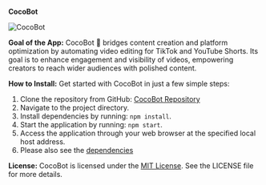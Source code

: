 **CocoBot**

![CocoBot](https://github.com/LeoKiefner/CocoBot-Automatic-Editing-Video-App/assets/147720183/dfeaec5f-c6bc-40e2-bb9c-698edc9db486)

**Goal of the App:**
CocoBot 🤖 bridges content creation and platform optimization by automating video editing for TikTok and YouTube Shorts. Its goal is to enhance engagement and visibility of videos, empowering creators to reach wider audiences with polished content.

**How to Install:**
Get started with CocoBot in just a few simple steps:
1. Clone the repository from GitHub: [CocoBot Repository](https://github.com/LeoKiefner/CocoBot-Automatic-Editing-Video-App)
2. Navigate to the project directory.
3. Install dependencies by running: `npm install`.
4. Start the application by running: `npm start`.
5. Access the application through your web browser at the specified local host address.
6. Please also see the [dependencies](https://github.com/LeoKiefner/CocoBot-Automatic-Editing-Video-App/blob/main/requirements.txt)

**License:**
CocoBot is licensed under the [MIT License](https://github.com/LeoKiefner/CocoBot-Automatic-Editing-Video-App/tree/main?tab=MIT-1-ov-file). See the LICENSE file for more details.
